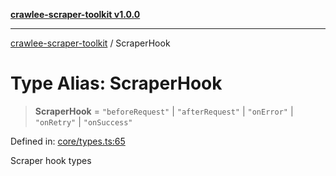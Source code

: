 [**crawlee-scraper-toolkit v1.0.0**](../README.md)

***

[crawlee-scraper-toolkit](../globals.md) / ScraperHook

# Type Alias: ScraperHook

> **ScraperHook** = `"beforeRequest"` \| `"afterRequest"` \| `"onError"` \| `"onRetry"` \| `"onSuccess"`

Defined in: [core/types.ts:65](https://github.com/devalexanderdaza/crawlee-scraper-toolkit/blob/main/src/core/types.ts#L65)

Scraper hook types

